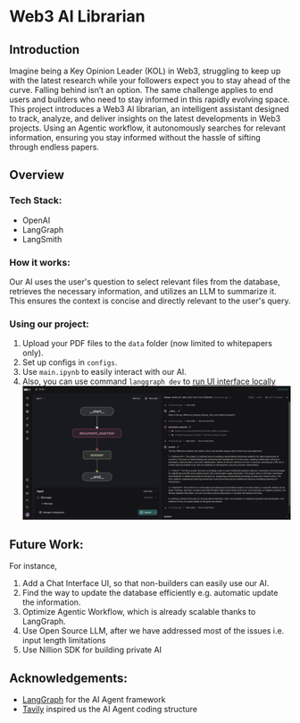 # Web3 AI Librarian

## Introduction

Imagine being a Key Opinion Leader (KOL) in Web3, struggling to keep up with the latest research while your followers expect you to stay ahead of the curve. Falling behind isn’t an option. 
The same challenge applies to end users and builders who need to stay informed in this rapidly evolving space.
This project introduces a Web3 AI librarian, an intelligent assistant designed to track, analyze, and deliver insights on the latest developments in Web3 projects. Using an Agentic workflow, it autonomously searches for relevant information, ensuring you stay informed without the hassle of sifting through endless papers.

## Overview
### Tech Stack:
- OpenAI
- LangGraph
- LangSmith


### How it works:
Our AI uses the user's question to select relevant files from the database, retrieves the necessary information, and utilizes an LLM to summarize it. This ensures the context is concise and directly relevant to the user's query.


### Using our project:
1. Upload your PDF files to the `data` folder (now limited to whitepapers only).
2. Set up configs in `configs`.
3. Use `main.ipynb` to easily interact with our AI.
4. Also, you can use command `langgraph dev` to [run UI interface locally](https://langchain-ai.github.io/langgraph/how-tos/local-studio/#install-langgraph-cli)
![Alt text](https://raw.githubusercontent.com/lordachita/Web3-AI-Librarian/refs/heads/main/image/langsmith%20ui.png)



## Future Work:
For instance,
1. Add a Chat Interface UI, so that non-builders can easily use our AI.
2. Find the way to update the database efficiently e.g. automatic update the information.
3. Optimize Agentic Workflow, which is already scalable thanks to LangGraph.
4. Use Open Source LLM, after we have addressed most of the issues i.e. input length limitations
5. Use Nillion SDK for building private AI

## Acknowledgements:
- [LangGraph](https://www.langchain.com/langgraph) for the AI Agent framework
- [Tavily](https://tavily.com/) inspired us the AI Agent coding structure
